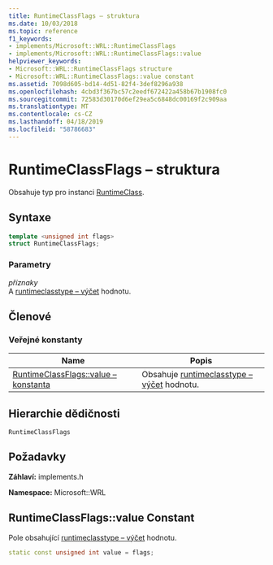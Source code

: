 ```yaml
---
title: RuntimeClassFlags – struktura
ms.date: 10/03/2018
ms.topic: reference
f1_keywords:
- implements/Microsoft::WRL::RuntimeClassFlags
- implements/Microsoft::WRL::RuntimeClassFlags::value
helpviewer_keywords:
- Microsoft::WRL::RuntimeClassFlags structure
- Microsoft::WRL::RuntimeClassFlags::value constant
ms.assetid: 7098d605-bd14-4d51-82f4-3def8296a938
ms.openlocfilehash: 4cbd3f367bc57c2eedf672422a458b67b1908fc0
ms.sourcegitcommit: 72583d30170d6ef29ea5c6848dc00169f2c909aa
ms.translationtype: MT
ms.contentlocale: cs-CZ
ms.lasthandoff: 04/18/2019
ms.locfileid: "58786683"
---
```

# <a name="runtimeclassflags-structure"></a>RuntimeClassFlags – struktura

Obsahuje typ pro instanci [RuntimeClass](runtimeclass-class.md).

## <a name="syntax"></a>Syntaxe

```cpp
template <unsigned int flags>
struct RuntimeClassFlags;
```

### <a name="parameters"></a>Parametry

*příznaky*<br/>
A [runtimeclasstype – výčet](runtimeclasstype-enumeration.md) hodnotu.

## <a name="members"></a>Členové

### <a name="public-constants"></a>Veřejné konstanty

|Name|Popis|
|----------|-----------------|
|[RuntimeClassFlags::value – konstanta](#value-constant)|Obsahuje [runtimeclasstype – výčet](runtimeclasstype-enumeration.md) hodnotu.|

## <a name="inheritance-hierarchy"></a>Hierarchie dědičnosti

`RuntimeClassFlags`

## <a name="requirements"></a>Požadavky

**Záhlaví:** implements.h

**Namespace:** Microsoft::WRL

## <a name="value-constant"></a>RuntimeClassFlags::value Constant

Pole obsahující [runtimeclasstype – výčet](runtimeclasstype-enumeration.md) hodnotu.

```cpp
static const unsigned int value = flags;
```
